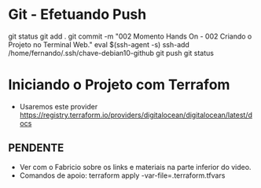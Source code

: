 
# ############################################################################
# ############################################################################
# ############################################################################
# Git - Efetuando Push

git status
git add .
git commit -m "002 Momento Hands On - 002 Criando o Projeto no Terminal Web."
eval $(ssh-agent -s)
ssh-add /home/fernando/.ssh/chave-debian10-github
git push
git status


# ############################################################################
# ############################################################################
# ############################################################################
# Iniciando o Projeto com Terrafom


- Usaremos este provider
<https://registry.terraform.io/providers/digitalocean/digitalocean/latest/docs>


## PENDENTE
- Ver com o Fabricio sobre os links e materiais na parte inferior do video.
- Comandos de apoio:
terraform apply -var-file=.terraform.tfvars

